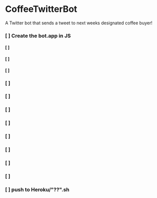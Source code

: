 # CoffeeTwitterBot
A Twitter bot that sends a tweet to next weeks designated coffee buyer!
### [ ] Create the bot.app in JS
  #### [ ] 
  #### [ ]
  #### [ ]
### [ ]
### [ ]
### [ ]
### [ ]
### [ ]
### [ ]
### [ ]
### [ ]
### [ ] push to Heroku/"??".sh
